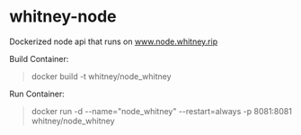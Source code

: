 # whitney-node
Dockerized node api that runs on www.node.whitney.rip

Build Container:
>	docker build -t whitney/node_whitney

Run Container:
>	docker run -d --name="node_whitney" --restart=always -p 8081:8081 whitney/node_whitney

